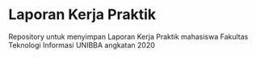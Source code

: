 # Laporan Kerja Praktik
Repository untuk menyimpan Laporan Kerja Praktik mahasiswa Fakultas Teknologi Informasi UNIBBA angkatan 2020

